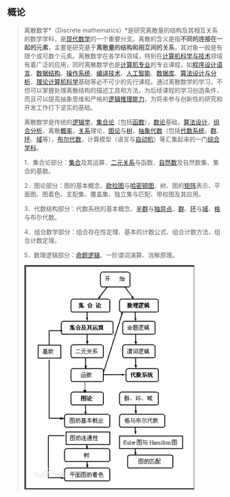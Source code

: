 ## 概论

> 离散数学*（Discrete mathematics）*是研究离散量的结构及其相互关系的数学学科，是[现代数学](https://baike.baidu.com/item/现代数学/3704792)的一个重要分支。离散的含义是指**不同的连接在一起的元素**，主要是研究基于**离散量的结构和相互间的关系**，其对象一般是有限个或可数个元素。离散数学在各学科领域，特别在[计算机科学与技术](https://baike.baidu.com/item/计算机科学与技术/663582)领域有着广泛的应用，同时离散数学也是[计算机专业](https://baike.baidu.com/item/计算机专业/10586245)的专业课程，如[程序设计语言](https://baike.baidu.com/item/程序设计语言/2317999)、[数据结构](https://baike.baidu.com/item/数据结构/1450)、[操作系统](https://baike.baidu.com/item/操作系统/192)、[编译技术](https://baike.baidu.com/item/编译技术/9854683)、[人工智能](https://baike.baidu.com/item/人工智能/9180)、[数据库](https://baike.baidu.com/item/数据库/103728)、[算法设计与分析](https://baike.baidu.com/item/算法设计与分析/4456166)、[理论计算机科学](https://baike.baidu.com/item/理论计算机科学/11034581)基础等必不可少的先行课程。通过离散数学的学习，不但可以掌握处理离散结构的描述工具和方法，为后续课程的学习创造条件，而且可以提高抽象思维和严格的[逻辑推理能力](https://baike.baidu.com/item/逻辑推理能力/9014049)，为将来参与创新性的研究和开发工作打下坚实的基础。
>
>  
>
> 离散数学是传统的[逻辑学](https://baike.baidu.com/item/逻辑学)，[集合论](https://baike.baidu.com/item/集合论)（包括[函数](https://baike.baidu.com/item/函数)），[数论](https://baike.baidu.com/item/数论)基础，[算法设计](https://baike.baidu.com/item/算法设计)，[组合分析](https://baike.baidu.com/item/组合分析)，离散[概率](https://baike.baidu.com/item/概率)，[关系](https://baike.baidu.com/item/关系)理论，[图论](https://baike.baidu.com/item/图论)与[树](https://baike.baidu.com/item/树)，[抽象代数](https://baike.baidu.com/item/抽象代数)（包括[代数系统](https://baike.baidu.com/item/代数系统)，[群](https://baike.baidu.com/item/群/6977479)、[环](https://baike.baidu.com/item/环)、[域](https://baike.baidu.com/item/域)等），[布尔代数](https://baike.baidu.com/item/布尔代数)，计算模型（语言与[自动机](https://baike.baidu.com/item/自动机)）等汇集起来的一门[综合学科](https://baike.baidu.com/item/综合学科)。
>
> 
>
> 1．集合论部分：[集合](https://baike.baidu.com/item/集合/2908117)及其运算、[二元关系](https://baike.baidu.com/item/二元关系)与函数、[自然数](https://baike.baidu.com/item/自然数)及自然数集、集合的基数。
>
> 2．图论部分：图的基本概念、[欧拉图](https://baike.baidu.com/item/欧拉图)与[哈密顿图](https://baike.baidu.com/item/哈密顿图)、树、图的[矩阵](https://baike.baidu.com/item/矩阵)表示、平面图、图着色、支配集、覆盖集、独立集与匹配、带权图及其应用。
>
> 3．代数结构部分：代数系统的基本概念、[半群](https://baike.baidu.com/item/半群)与[独异点](https://baike.baidu.com/item/独异点)、[群](https://baike.baidu.com/item/群)、[环](https://baike.baidu.com/item/环)与[域](https://baike.baidu.com/item/域)、[格](https://baike.baidu.com/item/格)与布尔代数。
>
> 4．组合数学部分：组合存在性定理、基本的计数公式、组合计数方法、组合计数定理。
>
> 5．数理逻辑部分：[命题逻辑](https://baike.baidu.com/item/命题逻辑)、一阶谓词演算、消解原理。
>
> ![image-20220101214945737](image-20220101214945737.png) 
>
> 


